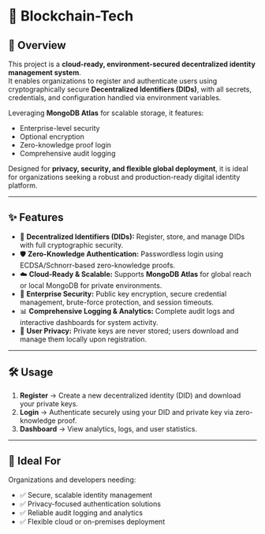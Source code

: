 # 🔗 Blockchain-Tech  

## 📖 Overview  
This project is a **cloud-ready, environment-secured decentralized identity management system**.  
It enables organizations to register and authenticate users using cryptographically secure **Decentralized Identifiers (DIDs)**, with all secrets, credentials, and configuration handled via environment variables.  

Leveraging **MongoDB Atlas** for scalable storage, it features:  
- Enterprise-level security  
- Optional encryption  
- Zero-knowledge proof login  
- Comprehensive audit logging  

Designed for **privacy, security, and flexible global deployment**, it is ideal for organizations seeking a robust and production-ready digital identity platform.  

---

## ✨ Features  
- 🔐 **Decentralized Identifiers (DIDs):** Register, store, and manage DIDs with full cryptographic security.  
- 🛡️ **Zero-Knowledge Authentication:** Passwordless login using ECDSA/Schnorr-based zero-knowledge proofs.  
- ☁️ **Cloud-Ready & Scalable:** Supports **MongoDB Atlas** for global reach or local MongoDB for private environments.  
- 🏢 **Enterprise Security:** Public key encryption, secure credential management, brute-force protection, and session timeouts.  
- 📊 **Comprehensive Logging & Analytics:** Complete audit logs and interactive dashboards for system activity.  
- 👤 **User Privacy:** Private keys are never stored; users download and manage them locally upon registration.  

---

## 🛠️ Usage  
1. **Register** → Create a new decentralized identity (DID) and download your private keys.  
2. **Login** → Authenticate securely using your DID and private key via zero-knowledge proof.  
3. **Dashboard** → View analytics, logs, and user statistics.  

---

## 🎯 Ideal For  
Organizations and developers needing:  
- ✅ Secure, scalable identity management  
- ✅ Privacy-focused authentication solutions  
- ✅ Reliable audit logging and analytics  
- ✅ Flexible cloud or on-premises deployment  